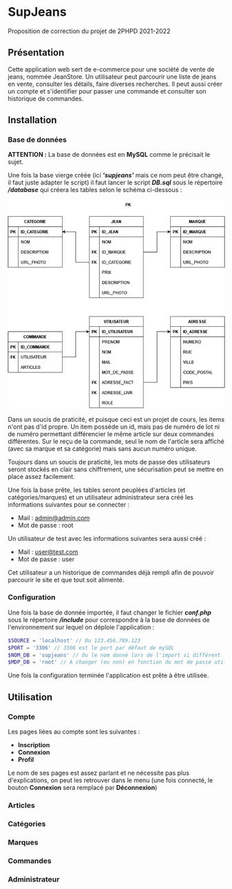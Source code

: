 # SupJeans
Proposition de correction du projet de 2PHPD 2021-2022



## Présentation
Cette application web sert de e-commerce pour une société de vente de jeans, nommée JeanStore.
Un utilisateur peut parcourir une liste de jeans en vente, consulter les détails, faire diverses recherches.
Il peut aussi créer un compte et s'identifier pour passer une commande et consulter son historique de commandes.

## Installation

### Base de données
**ATTENTION :** La base de données est en **MySQL** comme le précisait le sujet.

Une fois la base vierge créée (ici ***'supjeans'*** mais ce nom peut être changé, il faut juste adapter le script) il faut lancer le script ***DB.sql*** sous le répertoire ***/database*** qui créera les tables selon le schéma ci-dessous :

![Image manquante ?](https://github.com/Paul-Riviere/SupJeans/blob/main/database/DB.png?raw=true)

Dans un soucis de praticité, et puisque ceci est un projet de cours, les items n'ont pas d'id propre. Un item possède un id, mais pas de numéro de lot ni de numéro permettant différencier le même article sur deux commandes différentes. Sur le reçu de la commande, seul le nom de l'article sera affiché (avec sa marque et sa catégorie) mais sans aucun numéro unique.

Toujours dans un soucis de praticité, les mots de passe des utilisateurs seront stockés en clair sans chiffrement, une sécurisation peut se mettre en place assez facilement.

Une fois la base prête, les tables seront peuplées d'articles (et catégories/marques) et un utilisateur administrateur sera créé les informations suivantes pour se connecter :
- Mail : admin@admin.com
- Mot de passe : root

Un utilisateur de test avec les informations suivantes sera aussi créé :
- Mail : user@test.com
- Mot de passe : user

Cet utilisateur a un historique de commandes déjà rempli afin de pouvoir parcourir le site et que tout soit alimenté.

### Configuration
Une fois la base de donnée importée, il faut changer le fichier ***conf.php*** sous le répertoire ***/include*** pour correspondre à la base de données de l'environnement sur lequel on déploie l'application :
```php
$SOURCE = 'localhost' // Ou 123.456.789.123
$PORT = '3306' // 3306 est le port par défaut de mySQL
$NOM_DB = 'supjeans' // Ou le nom donné lors de l'import si différent
$MDP_DB = 'root' // A changer (ou non) en fonction du mot de passe utilisé
```

Une fois la configuration terminée l'application est prête à être utilisée.

## Utilisation
### Compte
Les pages liées au compte sont les suivantes :
- **Inscription**
- **Connexion**
- **Profil**

Le nom de ses pages est assez parlant et ne nécessite pas plus d'explications, on peut les retrouver dans le menu (une fois connecté, le bouton **Connexion** sera remplacé par **Déconnexion**)

### Articles

### Catégories

### Marques

### Commandes

### Administrateur
